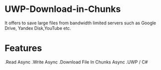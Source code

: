 # UWP-Download-in-Chunks

It offers to save large files from bandwidth limited servers such as Google Drive, Yandex Disk,YouTube etc.

# Features

.Read Async
.Write Async
.Download File In Chunks Async
.UWP / C#
